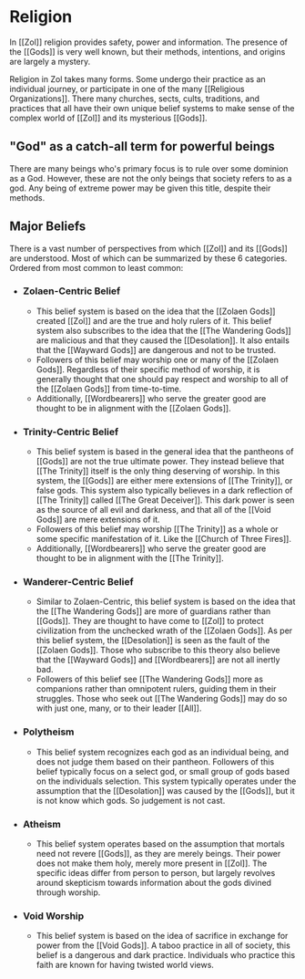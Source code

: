# Religion
In [[Zol]] religion provides safety, power and information. The presence of the [[Gods]] is very well known, but their methods, intentions, and origins are largely a mystery.

Religion in Zol takes many forms. Some undergo their practice as an individual journey, or participate in one of the many [[Religious Organizations]]. There many churches, sects, cults, traditions, and practices that all have their own unique belief systems to make sense of the complex world of [[Zol]] and its mysterious [[Gods]].

## "God" as a catch-all term for powerful beings
There are many beings who's primary focus is to rule over some dominion as a God. However, these are not the only beings that society refers to as a god. Any being of extreme power may be given this title, despite their methods.

## Major Beliefs
There is a vast number of perspectives from which [[Zol]] and its [[Gods]] are understood. Most of which can be summarized by these 6 categories. Ordered from most common to least common:

- ### Zolaen-Centric Belief
	- This belief system is based on the idea that the [[Zolaen Gods]] created [[Zol]] and are the true and holy rulers of it. This belief system also subscribes to the idea that the [[The Wandering Gods]] are malicious and that they caused the [[Desolation]]. It also entails that the [[Wayward Gods]] are dangerous and not to be trusted.
	- Followers of this belief may worship one or many of the [[Zolaen Gods]]. Regardless of their specific method of worship, it is generally thought that one should pay respect and worship to all of the [[Zolaen Gods]] from time-to-time.
	- Additionally, [[Wordbearers]] who serve the greater good are thought to be in alignment with the [[Zolaen Gods]].

- ### Trinity-Centric Belief
	- This belief system is based in the general idea that the pantheons of [[Gods]] are not the true ultimate power. They instead believe that [[The Trinity]] itself is the only thing deserving of worship. In this system, the [[Gods]] are either mere extensions of [[The Trinity]], or false gods. This system also typically believes in a dark reflection of [[The Trinity]] called [[The Great Deceiver]]. This dark power is seen as the source of all evil and darkness, and that all of the [[Void Gods]] are mere extensions of it.
	- Followers of this belief may worship [[The Trinity]] as a whole or some specific manifestation of it. Like the [[Church of Three Fires]].
	- Additionally, [[Wordbearers]] who serve the greater good are thought to be in alignment with the [[The Trinity]].

- ### Wanderer-Centric Belief
	- Similar to Zolaen-Centric, this belief system is based on the idea that the [[The Wandering Gods]] are more of guardians rather than [[Gods]]. They are thought to have come to [[Zol]] to protect civilization from the unchecked wrath of the [[Zolaen Gods]]. As per this belief system, the [[Desolation]] is seen as the fault of the [[Zolaen Gods]]. Those who subscribe to this theory also believe that the [[Wayward Gods]] and [[Wordbearers]] are not all inertly bad.
	- Followers of this belief see [[The Wandering Gods]] more as companions rather than omnipotent rulers, guiding them in their struggles. Those who seek out [[The Wandering Gods]] may do so with just one, many, or to their leader [[All]].

- ### Polytheism
	- This belief system recognizes each god as an individual being, and does not judge them based on their pantheon. Followers of this belief typically focus on a select god, or small group of gods based on the individuals selection. This system typically operates under the assumption that the [[Desolation]] was caused by the [[Gods]], but it is not know which gods. So judgement is not cast.

- ### Atheism
	- This belief system operates based on the assumption that mortals need not revere [[Gods]], as they are merely beings. Their power does not make them holy, merely more present in [[Zol]]. The specific ideas differ from person to person, but largely revolves around skepticism towards information about the gods divined through worship.

- ### Void Worship
	- This belief system is based on the idea of sacrifice in exchange for power from the [[Void Gods]]. A taboo practice in all of society, this belief is a dangerous and dark practice. Individuals who practice this faith are known for having twisted world views.

